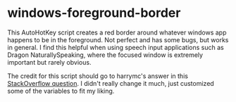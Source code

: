 # windows-foreground-border
This AutoHotKey script creates a red border around whatever windows app happens to be in the foreground. Not perfect and has some bugs, but works in general. I find this helpful when using speech input applications such as Dragon NaturallySpeaking, where the focused window is extremely important but rarely obvious.

The credit for this script should go to harrymc's answer in this [StackOverflow question](http://superuser.com/questions/723053/how-can-i-make-my-active-window-more-obvious-on-windows-7-without-disablng-trans/739332). I didn't really change it much, just customized some of the variables to fit my liking. 
